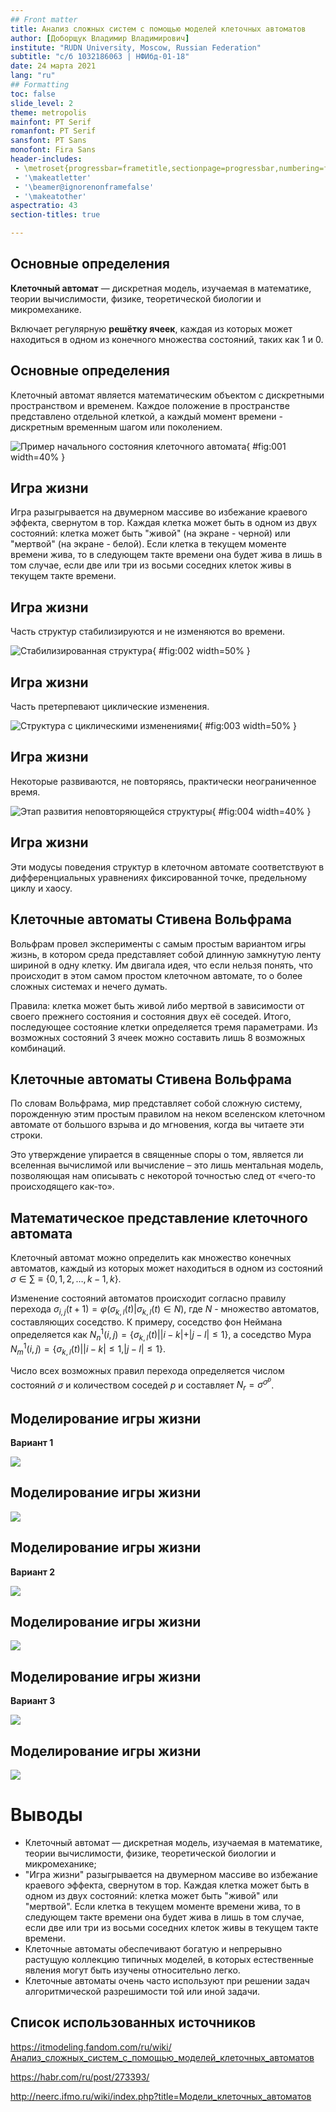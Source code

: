 ```yaml
---
## Front matter
title: Анализ сложных систем с помощью моделей клеточных автоматов
author: [Доборщук Владимир Владимирович]
institute: "RUDN University, Moscow, Russian Federation"
subtitle: "c/б 1032186063 | НФИбд-01-18"
date: 24 марта 2021
lang: "ru"
## Formatting
toc: false
slide_level: 2
theme: metropolis
mainfont: PT Serif
romanfont: PT Serif
sansfont: PT Sans
monofont: Fira Sans
header-includes:
 - \metroset{progressbar=frametitle,sectionpage=progressbar,numbering=fraction}
 - '\makeatletter'
 - '\beamer@ignorenonframefalse'
 - '\makeatother'
aspectratio: 43
section-titles: true

---
```

## Основные определения

**Клеточный автомат** — дискретная модель, изучаемая в математике, теории вычислимости, физике, теоретической биологии и микромеханике. 

Включает регулярную **решётку ячеек**, каждая из которых может находиться в одном из конечного множества состояний, таких как 1 и 0. 

## Основные определения

Клеточный автомат является математическим объектом с дискретными пространством и временем. Каждое положение в пространстве представлено отдельной клеткой, а каждый момент времени - дискретным временным шагом или поколением. 

![Пример начального состояния клеточного автомата](cell_1.jpg){ #fig:001 width=40% }

## Игра жизни

Игра разыгрывается на двумерном массиве во избежание краевого эффекта, свернутом в тор. Каждая клетка может быть в одном из двух состояний: клетка может быть "живой" (на экране - черной) или "мертвой" (на экране - белой). Если клетка в текущем моменте времени жива, то в следующем такте времени она будет жива в лишь в том случае, если две или три из восьми соседних клеток живы в текущем такте времени.

## Игра жизни

Часть структур стабилизируются и не изменяются во времени. 

![Стабилизированная структура](cell_2.gif){ #fig:002 width=50% }

## Игра жизни

Часть претерпевают циклические изменения.

![Структура с циклическими изменениями](cell_3.gif){ #fig:003 width=50% }

## Игра жизни

Некоторые развиваются, не повторяясь, практически неограниченное время.

![Этап развития неповторяющейся структуры](cell_4.gif){ #fig:004 width=40% }

## Игра жизни

Эти модусы поведения структур в клеточном автомате соответствуют в дифференциальных уравнениях фиксированной точке, предельному циклу и хаосу.

## Клеточные автоматы Стивена Вольфрама

Вольфрам провел эксперименты с самым простым вариантом игры жизнь, в котором среда представляет собой длинную замкнутую ленту шириной в одну клетку. Им двигала идея, что если нельзя понять, что происходит в этом самом простом клеточном автомате, то о более сложных системах и нечего думать.

Правила: клетка может быть живой либо мертвой в зависимости от своего прежнего состояния и состояния двух её соседей. Итого, последующее состояние клетки определяется тремя параметрами. Из возможных состояний 3 ячеек можно составить лишь 8 возможных комбинаций.

## Клеточные автоматы Стивена Вольфрама

По словам Вольфрама, мир представляет собой сложную систему, порожденную этим простым правилом на неком вселенском клеточном автомате от большого взрыва и до мгновения, когда вы читаете эти строки.

Это утверждение упирается в священные споры о том, является ли вселенная вычислимой или вычисление – это лишь ментальная модель, позволяющая нам описывать с некоторой точностью след от «чего-то происходящего как-то».


## Математическое представление клеточного автомата

Клеточный автомат можно определить как множество конечных автоматов, каждый из которых может находиться в одном из состояний $\sigma \in \sum \equiv \left\{0, 1, 2, \ldots, k-1, k\right\}$.

Изменение состояний автоматов происходит согласно правилу перехода $\sigma_{i,j}(t+1) = \varphi(\sigma_{k,l}(t) | \sigma_{k,l}(t) \in N)$, где $N$ - множество автоматов, составляющих соседство. К примеру, соседство фон Неймана определяется как $N^1_n(i,j) = \left\{\sigma_{k,l}(t) | |i - k| + |j - l| \le 1 \right\}$, а соседство Мура $N^1_m(i,j) = \left\{\sigma_{k,l}(t) | |i - k| \le 1, |j - l| \le 1\right\}$.

Число всех возможных правил перехода определяется числом состояний $\sigma$ и количеством соседей $p$ и составляет $N_r = \sigma^{\sigma^p}$.

## Моделирование игры жизни

**Вариант 1**

![](output_1.jpg)

## Моделирование игры жизни

![](output_1_1.png)

## Моделирование игры жизни

**Вариант 2**

![](output_2.jpg)

## Моделирование игры жизни

![](output_2_1.png)

## Моделирование игры жизни

**Вариант 3**

![](output_3.jpg)

## Моделирование игры жизни

![](output_3_1.png)

# Выводы

- Клеточный автомат — дискретная модель, изучаемая в математике, теории вычислимости, физике, теоретической биологии и микромеханике;
- "Игра жизни" разыгрывается на двумерном массиве во избежание краевого эффекта, свернутом в тор. Каждая клетка может быть в одном из двух состояний: клетка может быть "живой" или "мертвой". Если клетка в текущем моменте времени жива, то в следующем такте времени она будет жива в лишь в том случае, если две или три из восьми соседних клеток живы в текущем такте  времени.
- Клеточные автоматы обеспечивают богатую и непрерывно растущую коллекцию типичных моделей, в которых естественные явления могут быть изучены относительно легко.
- Клеточные автоматы очень часто используют при решении задач алгоритмической разрешимости той или иной задачи.

## Список использованных источников

https://itmodeling.fandom.com/ru/wiki/Анализ_сложных_систем_с_помощью_моделей_клеточных_автоматов

https://habr.com/ru/post/273393/

http://neerc.ifmo.ru/wiki/index.php?title=Модели_клеточных_автоматов
